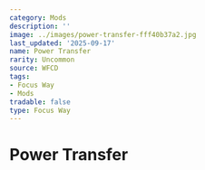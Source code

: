 ```yaml
---
category: Mods
description: ''
image: ../images/power-transfer-fff40b37a2.jpg
last_updated: '2025-09-17'
name: Power Transfer
rarity: Uncommon
source: WFCD
tags:
- Focus Way
- Mods
tradable: false
type: Focus Way
---
```


# Power Transfer

